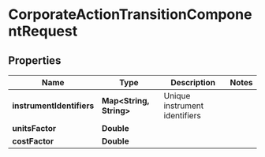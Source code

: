 
# CorporateActionTransitionComponentRequest

## Properties
Name | Type | Description | Notes
------------ | ------------- | ------------- | -------------
**instrumentIdentifiers** | **Map&lt;String, String&gt;** | Unique instrument identifiers | 
**unitsFactor** | **Double** |  | 
**costFactor** | **Double** |  | 



